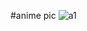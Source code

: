 #anime pic
![a1](https://user-images.githubusercontent.com/105379596/167900198-fe0056d3-accd-4133-bc10-965baadbd7fa.jpg)
